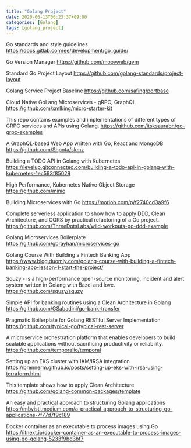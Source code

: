 ```yaml
---
title: "Golang Project"
date: 2020-06-13T06:23:37+09:00
categories: [Golang]
tags: [golang_project]
---
```

Go standards and style guidelines
 https://docs.gitlab.com/ee/development/go_guide/
 
Go Version Manager
 https://github.com/moovweb/gvm
 
Standard Go Project Layout
 https://github.com/golang-standards/project-layout

Golang Service Project Baseline
 https://github.com/safing/portbase

Cloud Native GoLang Microservices - gRPC, GraphQL
 https://github.com/xmlking/micro-starter-kit

This repo contains examples and implementations of different types of GRPC services and APIs using Golang.
 https://github.com/itsksaurabh/go-grpc-examples

A GraphQL-based Web App written with Go, React and MongoDB
 https://github.com/Shpota/skmz

Building a TODO API in Golang with Kubernetes
 https://levelup.gitconnected.com/building-a-todo-api-in-golang-with-kubernetes-1ec593f85029

High Performance, Kubernetes Native Object Storage
 https://github.com/minio

Building Microservices with Go
 https://morioh.com/p/f2740cd3a9f6

Complete serverless application to show how to apply DDD, Clean Architecture, and CQRS by practical refactoring of a Go project.
 https://github.com/ThreeDotsLabs/wild-workouts-go-ddd-example

Golang Microservices Boilerplate
 https://github.com/gbrayhan/microservices-go

Golang Course With Building a Fintech Banking App
 https://www.blog.duomly.com/golang-course-with-building-a-fintech-banking-app-lesson-1-start-the-project/

Squzy - is a high-performance open-source monitoring, incident and alert system written in Golang with Bazel and love.
 https://github.com/squzy/squzy

Simple API for banking routines using a Clean Architecture in Golang
 https://github.com/GSabadini/go-bank-transfer

Pragmatic Boilerplate for Golang RESTful Server Implementation
 https://github.com/typical-go/typical-rest-server

A microservice orchestration platform that enables developers to build scalable applications without sacrificing productivity or reliability.
 https://github.com/temporalio/temporal

Setting up an EKS cluster with IAM/IRSA integration
 https://brennerm.github.io/posts/setting-up-eks-with-irsa-using-terraform.html

This template shows how to apply Clean Architecture
 https://github.com/golang-common-packages/template

An easy and practical approach to structuring Golang applications
 https://mbvisti.medium.com/a-practical-approach-to-structuring-go-applications-7f77d7f9c189

Docker container as an executable to process images using Go
 https://itnext.io/docker-container-as-an-executable-to-process-images-using-go-golang-5233f9bd3bf7